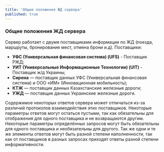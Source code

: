 ```yaml
---
title: 'Общие положения ЖД сервера'
published: true
---
```


### Общие положения ЖД сервера

Сервер работает с двумя поставщиками информации по ЖД (поезда, маршруты, бронирование мест, отмена брони и.д).
Поставщики:

* **УФС (Универсальная финансовая система) (UFS)** - Поставщик РЖД;
* **УИТ (Универсальные Информационные Технологии) (UIT)** - Поставщик ж/д Украины;
* **Сирена** — поставщик данных УФС (Универсальная финансовая система) и ООО «ИМ» (Инновационная мобильность);
* **КТЖ** — поставщик данных Казахстанские железные дороги;
* **УЖД** — поставщик данных Украинские железные дороги.

Содержимое некоторых ответов сервера может отличаться из-за различий протоколов взаимодействия этих поставщиков.
Некоторые параметры ответов могут остаться пустыми, так как обязательны для отображения для одного поставщика и не возвращаются другим.
Некоторые параметры определённых запросов могут быть обязательны для одного поставщика и необязательны для другого.
Так же одни и те же элементы ответов могут быть разной степени наполненности, так как от поставщиков в разных запросах приходят ответы разной степени информативности.